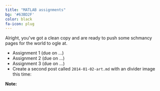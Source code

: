 ```yaml
---
title: "MATLAB assignments"
bg: '#63BD2F'
color: black
fa-icon: plug
---
```


Alright, you've got a clean copy and are ready to push some schmancy pages for the world to ogle at.


- Assignment 1 (due on ...)
- Assignment 2 (due on ...)
- Assignment 3 (due on ...)
- Create a second post called `2014-01-02-art.md` with an divider image this time:

**Note:** 
